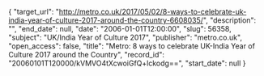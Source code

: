 {
  "target_url": "http://metro.co.uk/2017/05/02/8-ways-to-celebrate-uk-india-year-of-culture-2017-around-the-country-6608035/", 
  "description": "", 
  "end_date": null, 
  "date": "2006-01-01T12:00:00", 
  "slug": 56358, 
  "subject": "UK/India Year of Culture 2017", 
  "publisher": "metro.co.uk", 
  "open_access": false, 
  "title": "Metro: 8 ways to celebrate UK-India Year of Culture 2017 around the Country", 
  "record_id": "20060101T120000/kVMVO4tXcwoiGfQ+lckodg==", 
  "start_date": null
}

